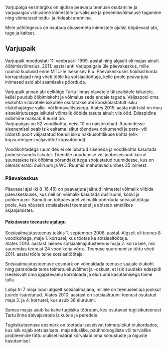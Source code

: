 Varjupaiga eesmärgiks on ajutise peavarju teenuse osutamine ja varjupaigas viibivatele inimestele
turvalisuse ja pesemisvõimaluse tagamine ning võimalusel toidu- ja riideabi andmine.

Meie põhitegevus on osutada eluasemeta inimestele ajutist ööpäevast abi, tuge ja kaitset.

## Varjupaik
Varjupaik moodustati 11. veebruaril 1999. aastal ning algselt oli majas ainult ööbimisvõimalus.
2011. aastal anti Varjupaigale üle päevakeskus, mille ruumid kuulusid enne MTÜ-le Iseseisev Elu.
Päevakeskuses hoidsid korda korrapidajad ning võeti tööle ka sotsiaaltöötaja, kelle poole peavarjuta
inimesed said abi saamiseks pöörduda.

Varjupaik annab abi eelkõige Tartu linnas elavatele täisealistele isikutele, kellel puudub ööbimiskoht ja
võimalus seda endale tagada. Väljaspool oma elukohta viibivatele isikutele osutatakse abi kooskõlastatult
isiku elukohajärgse valla- või linnavalitsusega. Alates 2015. aasta märtsist on muu sissekirjutusega
isikutel võimalik ööbida tasuta ainult viis ööd. Edaspidine ööbimine maksab 8 eurot öö.  
Varjupaigas on 52 voodikohta, neist 10 on naistekohad. Ruumidesse sisenemisel peab isik esitama isikut
tõendava dokumendi ja pere- või üldarsti poolt väljastatud tõendi isiku nakkusohtlikuse kohta (ehk
kopsuröntgeni väljavõtte/ kopsutõendi).

Voodikohtadega ruumides ei ole lubatud siseneda ja voodikohta
kasutada joobeseisundis isikutel. Tõendite puudumise või joobeseisundi korral suunatakse isik ööbima
põrandaküttega soojustatud ruumidesse, kus on olemas eraldi duširuum ja WC. Ruumid mahutavad
umbes 35 inimest.

### Päevakeskus
Päevasel ajal (kl 8-16.45) on peavarjuta jäänud inimestel võimalik viibida päevakeskuses, kus neil on
võimalik kasutada duširuumi, kööki ja puhkeruumi. Samuti on tööpäevadel võimalik pöörduda
sotsiaaltöötaja poole, kes nõustab sotsiaalsetel teemadel ja abistab ametlikes asjaajamistes.

#### Pakutavate teenuste ajalugu
Sotsiaalmajutusteenus tekkis 1. september 2008. aastal. Algselt oli teenus 8 voodikohaga,
maja 1. korrusel, kus töötas ka sotsiaaltöötaja.  
Alates 2010. aastast laienes
sotsiaalmajutusteenus maja 2. korrusele, mis suurendas teenust 24 voodikoha võrra.
Teenuse suurenemise tõttu võeti 2011. aastal tööle teine sotsiaaltöötaja.

Sotsiaalmajutusteenuse eesmärk on võimaldada teenuse saajale elukoht ning parandada tema
toimetulekuvõimet ja -oskust, et isik suudaks edaspidi iseseisvalt oma igapäevaelu
korraldada ja eluruumi kasutamisega toime tulla.

Lubja tn 7 maja loodi algselt sotsiaalmajana, millele on teenuseid aja jooksul
juurde lisandunud. Alates 2010. aastast on sotsiaalruumi teenust osutatud maja 3.
ja 4. korrusel, kus asub 36 eluruumi.

Samas majas asub ka kahe tugiisiku tööruum, kes osutavad tugiisikuteenust Tartu
linna abivajavatele isikutele ja peredele.

Tugiisikuteenuse eesmärk on toetada iseseisvat toimetulekut olukordades, kus isik
vajab sotsiaalsete, majanduslike, psühholoogiliste või tervislike probleemide
tõttu olulisel määral kõrvalabi oma kohustuste ja õiguste kasutamisel.
